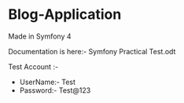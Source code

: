 # Blog-Application
Made in Symfony 4

Documentation is here:- Symfony Practical Test.odt

Test Account :-
  - UserName:- Test
  - Password:- Test@123
